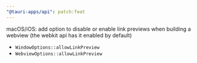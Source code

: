 ```yaml
---
"@tauri-apps/api": patch:feat
---
```


macOS/iOS: add option to disable or enable link previews when building a webview (the webkit api has it enabled by default)
  -  `WindowOptions::allowLinkPreview`
  -  `WebviewOptions::allowLinkPreview`
